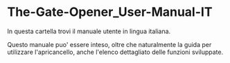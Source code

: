 # The-Gate-Opener_User-Manual-IT

In questa cartella trovi il manuale utente in lingua italiana.

Questo manuale puo' essere inteso, oltre che naturalmente la guida per utilizzare l'apricancello, anche l'elenco dettagliato delle funzioni sviluppate. 
